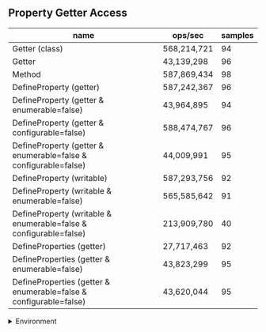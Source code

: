 ## Property Getter Access

|name|ops/sec|samples|
|-|-|-|
|Getter (class)|568,214,721|94|
|Getter|43,139,298|96|
|Method|587,869,434|98|
|DefineProperty (getter)|587,242,367|96|
|DefineProperty (getter & enumerable=false)|43,964,895|94|
|DefineProperty (getter & configurable=false)|588,474,767|96|
|DefineProperty (getter & enumerable=false & configurable=false)|44,009,991|95|
|DefineProperty (writable)|587,293,756|92|
|DefineProperty (writable & enumerable=false)|565,585,642|91|
|DefineProperty (writable & enumerable=false & configurable=false)|213,909,780|40|
|DefineProperties (getter)|27,717,463|92|
|DefineProperties (getter & enumerable=false)|43,823,299|95|
|DefineProperties (getter & enumerable=false & configurable=false)|43,620,044|95|


<details>
<summary>Environment</summary>

* __Machine:__ linux x64 | 2 vCPUs | 6.8GB Mem
* __Run:__ Wed Oct 25 2023 04:32:22 GMT+0000 (Coordinated Universal Time)
</details>

<!--
{"environment":{"platform":"linux","arch":"x64","cpus":2,"totalMemory":6.759746551513672},"benchmarks":[{"name":"Getter (class)","opsSec":568214720.8115177,"samples":6},{"name":"Getter","opsSec":43139298.38702793,"samples":7},{"name":"Method","opsSec":587869433.7803354,"samples":8},{"name":"DefineProperty (getter)","opsSec":587242366.7580006,"samples":11},{"name":"DefineProperty (getter & enumerable=false)","opsSec":43964894.85569145,"samples":6},{"name":"DefineProperty (getter & configurable=false)","opsSec":588474766.6695818,"samples":7},{"name":"DefineProperty (getter & enumerable=false & configurable=false)","opsSec":44009990.64854625,"samples":7},{"name":"DefineProperty (writable)","opsSec":587293755.9035716,"samples":9},{"name":"DefineProperty (writable & enumerable=false)","opsSec":565585642.4451222,"samples":7},{"name":"DefineProperty (writable & enumerable=false & configurable=false)","opsSec":213909779.94864962,"samples":9},{"name":"DefineProperties (getter)","opsSec":27717463.379753303,"samples":5},{"name":"DefineProperties (getter & enumerable=false)","opsSec":43823299.267246015,"samples":6},{"name":"DefineProperties (getter & enumerable=false & configurable=false)","opsSec":43620043.61490927,"samples":6}]}-->
